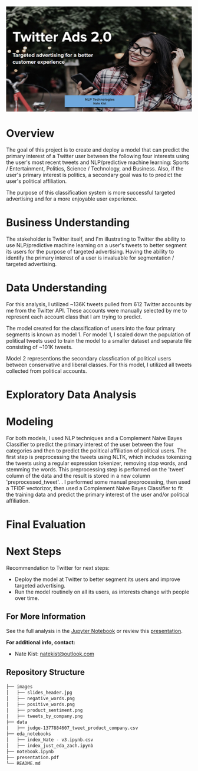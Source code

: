 ![header](./images/header.png)
# Overview

The goal of this project is to create and deploy a model that can predict the primary interest of a Twitter user between the following four interests using the user's most recent tweets and NLP/predictive machine learning: Sports / Entertainment, Politics, Science / Technology, and Business. Also, if the user's primary interest is politics, a secondary goal was to to predict the user's political affiliation.

The purpose of this classification system is more successful targeted advertising and for a more enjoyable user experience.

# Business Understanding 

The stakeholder is Twitter itself, and I'm illustrating to Twitter the ability to use NLP/predictive machine learning on a user's tweets to better segment its users for the purpose of targeted advertising.  Having the ability to identify the primary interest of a user is invaluable for segmentation / targeted advertising.

# Data Understanding
For this analysis, I utilized ~136K tweets pulled from 612 Twitter accounts by me from the Twitter API. These accounts were manually selected by me to represent each account class that I am trying to predict.

The model created for the classification of users into the four primary segments is known as model 1. For model 1, I scaled down the population of political tweets used to train the model to a smaller dataset and separate file consisting of ~101K tweets.

Model 2 representions the secondary classfication of political users between conservative and liberal classes. For this model, I utilized all tweets collected from political accounts.

# Exploratory Data Analysis


# Modeling
For both models, I used NLP techniques and a Complement Naive Bayes Classifier to predict the primary interest of the user between the four categories and then to predict the political affiliation of political users.  The first step is preprocessing the tweets using NLTK, which includes tokenizing the tweets using a regular expression tokenizer, removing stop words, and stemming the words. This preprocessing step is performed on the 'tweet' column of the data and the result is stored in a new column 'preprocessed_tweet'.
. I performed some manual preprocessing, then used a TFIDF vectorizor, then used a Complement Naive Bayes Classifier to fit the training data and predict the primary interest of the user and/or political affiliation.  
# Final Evaluation

# Next Steps
Recommendation to Twitter for next steps: 
- Deploy the model at Twitter to better segment its users and improve targeted advertising.
- Run the model routinely on all its users, as interests change with people over time.

## For More Information   

See the full analysis in the [Jupyter Notebook](./notebook_01_main.ipynb) or review this [presentation](./presentation.pdf).

**For additional info, contact:**
- Nate Kist: natekist@outlook.com

## Repository Structure

```
├── images
│   ├── slides_header.jpg
│   ├── negative_words.png
│   ├── positive_words.png
│   ├── product_sentiment.png
│   ├── tweets_by_company.png
├── data
│   ├── judge-1377884607_tweet_product_company.csv
├── eda_notebooks
│   ├── index_Nate - v3.ipynb.csv
│   ├── index_just_eda_zach.ipynb
├── notebook.ipynb
├── presentation.pdf
└── README.md
```



